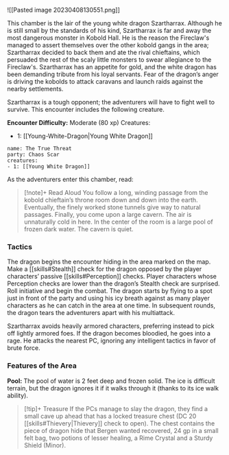 ![[Pasted image 20230408130551.png]]

This chamber is the lair of the young white dragon Szartharrax. Although he is still small by the standards of his kind, Szartharrax is far and away the most dangerous monster in Kobold Hall. He is the reason the Fireclaw's managed to assert themselves over the other kobold gangs in the area; Szartharrax decided to back them and ate the rival chieftains, which persuaded the rest of the scaly little monsters to swear allegiance to the Fireclaw's. Szartharrax has an appetite for gold, and the white dragon has been demanding tribute from his loyal servants. Fear of the dragon’s anger is driving the kobolds to attack caravans and launch raids against the nearby settlements.

Szartharrax is a tough opponent; the adventurers will have to fight well to survive. This encounter includes the following creature.

**Encounter Difficulty:** Moderate (80 xp)
Creatures:
 - 1: [[Young-White-Dragon|Young White Dragon]]

```encounter
name: The True Threat
party: Chaos Scar
creatures:
- 1: [[Young White Dragon]] 
```

As the adventurers enter this chamber, read:

> [!note]+ Read Aloud
> You follow a long, winding passage from the kobold chieftain’s throne room down and down into the earth. Eventually, the finely worked stone tunnels give way to natural passages. Finally, you come upon a large cavern. The air is unnaturally cold in here. In the center of the room is a large pool of frozen dark water. The cavern is quiet.

### Tactics

The dragon begins the encounter hiding in the area marked on the map. Make a [[skills#Stealth]] check for the dragon opposed by the player characters’ passive [[skills#Perception]] checks. Player characters whose Perception checks are lower than the dragon’s Stealth check are surprised. Roll initiative and begin the combat. The dragon starts by flying to a spot just in front of the party and using his icy breath against as many player characters as he can catch in the area at one time. In subsequent rounds, the dragon tears the adventurers apart with his multiattack.

Szartharrax avoids heavily armored characters, preferring instead to pick off lightly armored foes. If the dragon becomes bloodied, he goes into a rage. He attacks the nearest PC, ignoring any intelligent tactics in favor of brute force.

### Features of the Area

**Pool:** The pool of water is 2 feet deep and frozen solid. The ice is difficult terrain, but the dragon ignores it if it walks through it (thanks to its ice walk ability).

> [!tip]+ Treasure
> If the PCs manage to slay the dragon, they find a small cave up ahead that has a locked treasure chest (DC 20 [[skills#Thievery|Thievery]] check to open). The chest contains the piece of dragon hide that Bergen wanted recovered, 24 gp in a small felt bag, two potions of lesser healing, a Rime Crystal and a Sturdy Shield (Minor).